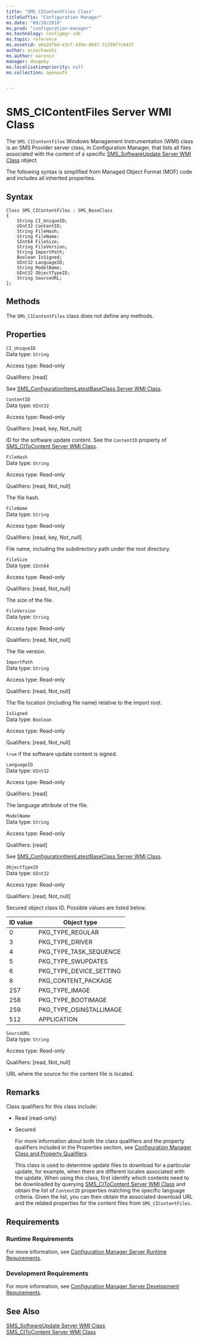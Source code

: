 ```yaml
---
title: "SMS_CIContentFiles Class"
titleSuffix: "Configuration Manager"
ms.date: "09/20/2016"
ms.prod: "configuration-manager"
ms.technology: configmgr-sdk
ms.topic: reference
ms.assetid: a0a2dfbd-e3cf-439a-8607-31299f7c643f
author: aczechowski
ms.author: aaroncz
manager: dougeby
ms.localizationpriority: null
ms.collection: openauth


---
```

# SMS_CIContentFiles Server WMI Class
The `SMS_CIContentFiles` Windows Management Instrumentation (WMI) class is an SMS Provider server class, in Configuration Manager, that lists all files associated with the content of a specific [SMS_SoftwareUpdate Server WMI Class](../../../develop/reference/sum/sms_softwareupdate-server-wmi-class.md) object.  

 The following syntax is simplified from Managed Object Format (MOF) code and includes all inherited properties.  

## Syntax  

```  
Class SMS_CIContentFiles : SMS_BaseClass  
{  
    String CI_UniqueID;  
    UInt32 ContentID;  
    String FileHash;  
    String FileName;  
    SInt64 FileSize;  
    String FileVersion;  
    String ImportPath;  
    Boolean IsSigned;  
    UInt32 LanguageID;  
    String ModelName;  
    UInt32 ObjectTypeID;  
    String SourceURL;  
};  
```  

## Methods  
 The `SMS_CIContentFiles` class does not define any methods.  

## Properties  
 `CI_UniqueID`  
 Data type: `String`  

 Access type: Read-only  

 Qualifiers: [read]  

 See [SMS_ConfigurationItemLatestBaseClass Server WMI Class](../../../develop/reference/compliance/sms_configurationitemlatestbaseclass-server-wmi-class.md).  

 `ContentID`  
 Data type: `UInt32`  

 Access type: Read-only  

 Qualifiers: [read, key, Not_null]  

 ID for the software update content. See the `ContentID` property of [SMS_CIToContent Server WMI Class](../../../develop/reference/sum/sms_citocontent-server-wmi-class.md).  

 `FileHash`  
 Data type: `String`  

 Access type: Read-only  

 Qualifiers: [read, Not_null]  

 The file hash.  

 `FileName`  
 Data type: `String`  

 Access type: Read-only  

 Qualifiers: [read, key, Not_null]  

 File name, including the subdirectory path under the root directory.  

 `FileSize`  
 Data type: `SInt64`  

 Access type: Read-only  

 Qualifiers: [read, Not_null]  

 The size of the file.  

 `FileVersion`  
 Data type: `String`  

 Access type: Read-only  

 Qualifiers: [read, Not_null]  

 The file version.  

 `ImportPath`  
 Data type: `String`  

 Access type: Read-only  

 Qualifiers: [read, Not_null]  

 The file location (including file name) relative to the import root.  

 `IsSigned`  
 Data type: `Boolean`  

 Access type: Read-only  

 Qualifiers: [read, Not_null]  

 `true` if the software update content is signed.  

 `LanguageID`  
 Data type: `UInt32`  

 Access type: Read-only  

 Qualifiers: [read]  

 The language attribute of the file.  

 `ModelName`  
 Data type: `String`  

 Access type: Read-only  

 Qualifiers: [read]  

 See [SMS_ConfigurationItemLatestBaseClass Server WMI Class](../../../develop/reference/compliance/sms_configurationitemlatestbaseclass-server-wmi-class.md).  

 `ObjectTypeID`  
 Data type: `UInt32`  

 Access type: Read-only  

 Qualifiers: [read, Not_null]  

 Secured object class ID. Possible values are listed below.  

| ID value | Object type |  
| -------- | ----------- |  
|0|PKG_TYPE_REGULAR|  
|3|PKG_TYPE_DRIVER|  
|4|PKG_TYPE_TASK_SEQUENCE|  
|5|PKG_TYPE_SWUPDATES|  
|6|PKG_TYPE_DEVICE_SETTING|  
|8|PKG_CONTENT_PACKAGE|  
|257|PKG_TYPE_IMAGE|  
|258|PKG_TYPE_BOOTIMAGE|  
|259|PKG_TYPE_OSINSTALLIMAGE|  
|512|APPLICATION|  

 `SourceURL`  
 Data type: `String`  

 Access type: Read-only  

 Qualifiers: [read, Not_null]  

 URL where the source for the content file is located.  

## Remarks  
 Class qualifiers for this class include:  

- Read (read-only)  

- Secured  

  For more information about both the class qualifiers and the property qualifiers included in the Properties section, see [Configuration Manager Class and Property Qualifiers](../../../develop/reference/misc/class-and-property-qualifiers.md).  

  This class is used to determine update files to download for a particular update, for example, when there are different locales associated with the update. When using this class, first identify which contents need to be downloaded by querying [SMS_CIToContent Server WMI Class](../../../develop/reference/sum/sms_citocontent-server-wmi-class.md) and obtain the list of `ContentID` properties matching the specific language criteria. Given the list, you can then obtain the associated download URL and the related properties for the content files from `SMS_CIContentFiles`.  

## Requirements  

### Runtime Requirements  
 For more information, see [Configuration Manager Server Runtime Requirements](../../../develop/core/reqs/server-runtime-requirements.md).  

### Development Requirements  
 For more information, see [Configuration Manager Server Development Requirements](../../../develop/core/reqs/server-development-requirements.md).  

## See Also  
 [SMS_SoftwareUpdate Server WMI Class](../../../develop/reference/sum/sms_softwareupdate-server-wmi-class.md)   
 [SMS_CIToContent Server WMI Class](../../../develop/reference/sum/sms_citocontent-server-wmi-class.md)
